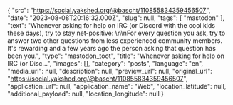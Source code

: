 {
  "src": "https://social.yakshed.org/@bascht/110855834359456507",
  "date": "2023-08-08T20:16:32.000Z",
  "slug": null,
  "tags": [
    "mastodon"
  ],
  "text": "Whenever asking for help on IRC (or Discord with the cool kids these days), try to stay net-positive: \n\nFor every question you ask, try to answer two other questions from less experienced community members. It's rewarding and a few years ago the person asking that question has been you.",
  "type": "mastodon_toot",
  "title": "Whenever asking for help on IRC (or Disc…",
  "images": [],
  "category": "posts",
  "language": "en",
  "media_url": null,
  "description": null,
  "preview_url": null,
  "original_url": "https://social.yakshed.org/@bascht/110855834359456507",
  "application_url": null,
  "application_name": "Web",
  "location_latitude": null,
  "additional_payload": null,
  "location_longitude": null
}